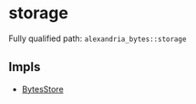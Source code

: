 # storage

Fully qualified path: `alexandria_bytes::storage`

## Impls

- [BytesStore](./alexandria_bytes-storage-BytesStore.md)

